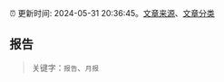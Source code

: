 :alarm_clock: 更新时间: 2024-05-31 20:36:45。[文章来源](/README.md)、[文章分类](/TAGS.md)

## 报告


> 关键字：`报告`、`月报`



